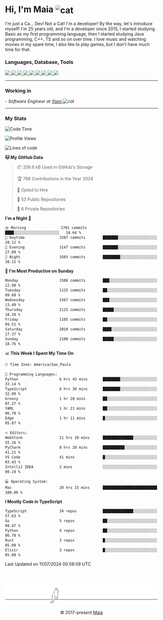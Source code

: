 <h1 align="left">Hi, I'm Maia 
<img src="https://emojis.slackmojis.com/emojis/images/1643509834/36299/black-cat.gif?1643509834" width="50" height="60" align="center"  alt="cat"/>
</h1>

I'm just a Ca... Dev! Not a Cat! I'm a developer! By the way, let's introduce myself!
I'm 25 years old, and I'm a developer since 2015, I started studying Basic as my first programming
language, then I started studying Java programming, C++, TS and so on over time.
I love music and watching movies in my spare time, I also like to play games, but I don't have much time for that.

<h3 align="left">Languages, Database, Tools</h3>
<p>
  <a href="https://www.typescriptlang.org">
    <img src="https://skillicons.dev/icons?i=ts" />
  </a>
  <a href="https://go.dev">
    <img src="https://skillicons.dev/icons?i=go" />
  </a>
  <a href="https://www.python.org">
    <img src="https://skillicons.dev/icons?i=python" />
  </a>
  <a href="https://gradle.org">
    <img src="https://skillicons.dev/icons?i=gradle" />
  </a>
  <a href="https://redis.io">
    <img src="https://skillicons.dev/icons?i=redis" />
  </a>
  <a href="https://www.mongodb.com">
    <img src="https://skillicons.dev/icons?i=mongodb" />
  </a>
  <a href="https://nodejs.org">
    <img src="https://skillicons.dev/icons?i=nodejs" />
  </a>
  <a href="https://www.javascript.com">
    <img src="https://skillicons.dev/icons?i=js" />
  </a>
  <a href="https://www.docker.com">
    <img src="https://skillicons.dev/icons?i=docker" />
  </a>
</p>

<hr/>

<h3>Working in</h3>

<p><em> - Software Engineer at <a href="[https://pdasolucoes.com.br](https://yazo.com.br/)">Yazo
</a><img src="https://media.giphy.com/media/WUlplcMpOCEmTGBtBW/giphy.gif" width="30" alt="cat"> 
</em></p>

<hr/>

### My Stats

<!--START_SECTION:waka-->
![Code Time](http://img.shields.io/badge/Code%20Time-4%2C413%20hrs%2031%20mins-blue)

![Profile Views](http://img.shields.io/badge/Profile%20Views-0-blue)

![Lines of code](https://img.shields.io/badge/From%20Hello%20World%20I%27ve%20Written-3.6%20million%20lines%20of%20code-blue)

**🐱 My GitHub Data** 

> 📦 256.6 kB Used in GitHub's Storage 
 > 
> 🏆 788 Contributions in the Year 2024
 > 
> 💼 Opted to Hire
 > 
> 📜 53 Public Repositories 
 > 
> 🔑 6 Private Repositories 
 > 
**I'm a Night 🦉** 

```text
🌞 Morning                1701 commits        ████░░░░░░░░░░░░░░░░░░░░░   14.64 % 
🌆 Daytime                3267 commits        ███████░░░░░░░░░░░░░░░░░░   28.12 % 
🌃 Evening                3147 commits        ███████░░░░░░░░░░░░░░░░░░   27.09 % 
🌙 Night                  3503 commits        ████████░░░░░░░░░░░░░░░░░   30.15 % 
```
📅 **I'm Most Productive on Sunday** 

```text
Monday                   1508 commits        ███░░░░░░░░░░░░░░░░░░░░░░   12.98 % 
Tuesday                  1125 commits        ██░░░░░░░░░░░░░░░░░░░░░░░   09.68 % 
Wednesday                1567 commits        ███░░░░░░░░░░░░░░░░░░░░░░   13.49 % 
Thursday                 2115 commits        █████░░░░░░░░░░░░░░░░░░░░   18.20 % 
Friday                   1105 commits        ██░░░░░░░░░░░░░░░░░░░░░░░   09.51 % 
Saturday                 2018 commits        ████░░░░░░░░░░░░░░░░░░░░░   17.37 % 
Sunday                   2180 commits        █████░░░░░░░░░░░░░░░░░░░░   18.76 % 
```


📊 **This Week I Spent My Time On** 

```text
🕑︎ Time Zone: America/Sao_Paulo

💬 Programming Languages: 
Python                   6 hrs 43 mins       ████████░░░░░░░░░░░░░░░░░   33.14 % 
TypeScript               6 hrs 30 mins       ████████░░░░░░░░░░░░░░░░░   32.09 % 
Groovy                   1 hr 28 mins        ██░░░░░░░░░░░░░░░░░░░░░░░   07.27 % 
YAML                     1 hr 21 mins        ██░░░░░░░░░░░░░░░░░░░░░░░   06.70 % 
Edge                     1 hr 11 mins        █░░░░░░░░░░░░░░░░░░░░░░░░   05.87 % 

🔥 Editors: 
WebStorm                 11 hrs 10 mins      ██████████████░░░░░░░░░░░   55.16 % 
PyCharm                  8 hrs 20 mins       ██████████░░░░░░░░░░░░░░░   41.21 % 
VS Code                  41 mins             █░░░░░░░░░░░░░░░░░░░░░░░░   03.43 % 
IntelliJ IDEA            2 mins              ░░░░░░░░░░░░░░░░░░░░░░░░░   00.19 % 

💻 Operating System: 
Mac                      20 hrs 15 mins      █████████████████████████   100.00 % 
```

**I Mostly Code in TypeScript** 

```text
TypeScript               34 repos            ██████████████░░░░░░░░░░░   57.63 % 
Go                       5 repos             ██░░░░░░░░░░░░░░░░░░░░░░░   08.47 % 
Python                   4 repos             ██░░░░░░░░░░░░░░░░░░░░░░░   06.78 % 
Rust                     3 repos             █░░░░░░░░░░░░░░░░░░░░░░░░   05.08 % 
Elixir                   3 repos             █░░░░░░░░░░░░░░░░░░░░░░░░   05.08 % 
```




 Last Updated on 11/07/2024 00:58:09 UTC
<!--END_SECTION:waka-->


<br/>
<br/>

<p align="center"><img src="https://raw.githubusercontent.com/gabrielmaialva33/gabrielmaialva33/master/assets/gray0_ctp_on_line.svg?sanitize=true" /></p>
<p align="center">&copy; 2017-present <a href="https://github.com/gabrielmaialva33/" target="_blank">Maia</a>
